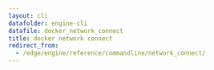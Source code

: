 ```yaml
---
layout: cli
datafolder: engine-cli
datafile: docker_network_connect
title: docker network connect
redirect_from:
  - /edge/engine/reference/commandline/network_connect/
---
```

<!--
This page is automatically generated from Docker's source code. If you want to
suggest a change to the text that appears here, open a ticket or pull request
in the source repository on GitHub:

https://github.com/docker/cli
-->
